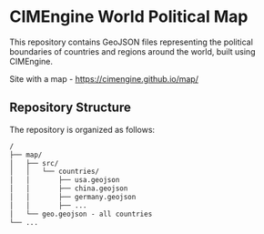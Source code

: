 # CIMEngine World Political Map

This repository contains GeoJSON files representing the political boundaries of countries and regions around the world, built using CIMEngine.

Site with a map - <https://cimengine.github.io/map/>

## Repository Structure

The repository is organized as follows:

```txt
/
├── map/
│   ├── src/
│   │   └── countries/
│   │       ├── usa.geojson
│   │       ├── china.geojson
│   │       ├── germany.geojson
│   │       ├── ...
│   └── geo.geojson - all countries
└── ...
```
